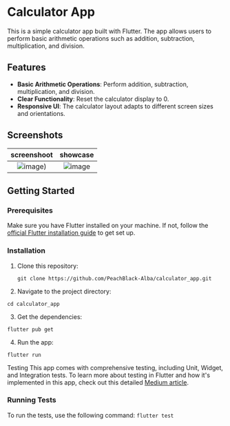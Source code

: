 # Calculator App

This is a simple calculator app built with Flutter. The app allows users to perform basic arithmetic operations such as addition, subtraction, multiplication, and division.

## Features

- **Basic Arithmetic Operations**: Perform addition, subtraction, multiplication, and division.
- **Clear Functionality**: Reset the calculator display to 0.
- **Responsive UI**: The calculator layout adapts to different screen sizes and orientations.

## Screenshots


| screenshoot  | showcase |
| :------: | :-----: |
|![image](https://github.com/user-attachments/assets/baa9378a-b9a9-47d3-ba04-1d1e8424ef85))|![image](https://github.com/user-attachments/assets/5587d807-b0bb-4889-a2fb-dbf8865fc7e8)|




## Getting Started

### Prerequisites

Make sure you have Flutter installed on your machine. If not, follow the [official Flutter installation guide](https://flutter.dev/docs/get-started/install) to get set up.

### Installation

1. Clone this repository:

   `git clone https://github.com/PeachBlack-Alba/calculator_app.git`
   
2. Navigate to the project directory:

`cd calculator_app`
   
3. Get the dependencies:

`flutter pub get`

4. Run the app:

`flutter run`

Testing
This app comes with comprehensive testing, including Unit, Widget, and Integration tests. To learn more about testing in Flutter and how it's implemented in this app, check out this detailed [Medium article](https://medium.com/@albatdr/guide-to-testing-in-flutter-unit-widget-and-integration-testing-4fd256c36773).


### Running Tests
To run the tests, use the following command:
`flutter test`







